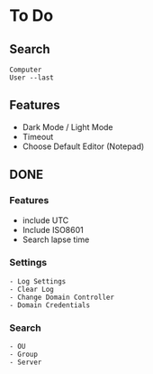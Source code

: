 # To Do

## Search
	Computer
	User --last


## Features
 - Dark Mode / Light Mode
 - Timeout
 - Choose Default Editor (Notepad)


## DONE

### Features

 - include UTC
 - Include ISO8601
 - Search lapse time

### Settings
	- Log Settings
	- Clear Log
	- Change Domain Controller
	- Domain Credentials

### Search
	- OU	
	- Group	
	- Server